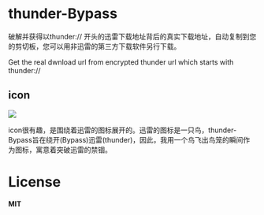 # thunder-Bypass

破解并获得以thunder:// 开头的迅雷下载地址背后的真实下载地址，自动复制到您的剪切板，您可以用非迅雷的第三方下载软件另行下载。

Get the real dwnload url from encrypted thunder url which starts with thunder://

## icon

![](https://ws2.sinaimg.cn/large/006tKfTcly1frtjl9v4kjj308y06mt90.jpg)

icon很有趣，是围绕着迅雷的图标展开的。迅雷的图标是一只鸟，thunder-Bypass旨在绕开(Bypass)迅雷(thunder)，因此，我用一个鸟飞出鸟笼的瞬间作为图标，寓意着突破迅雷的禁锢。


# License

**MIT**
